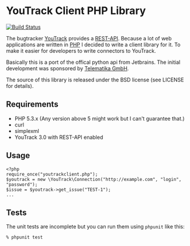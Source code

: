 # YouTrack Client PHP Library

[![Build Status](https://travis-ci.org/jan0sch/YouTrack-Client-PHP-Library.png?branch=master)](https://travis-ci.org/jan0sch/YouTrack-Client-PHP-Library)

The bugtracker [YouTrack](http://www.jetbrains.com/youtrack/) provides a [REST-API](http://confluence.jetbrains.net/display/YTD3/YouTrack+REST+API+Reference). Because a lot of web applications are written in [PHP](http://php.net) I decided to write a client library for it. To make it easier for developers to write connectors to YouTrack.

Basically this is a port of the offical python api from Jetbrains.
The initial development was sponsored by [Telematika GmbH](http://www.telematika.de).

The source of this library is released under the BSD license (see LICENSE for details).

## Requirements

* PHP 5.3.x (Any version above 5 might work but I can't guarantee that.)
* curl
* simplexml
* YouTrack 3.0 with REST-API enabled

## Usage

    <?php
    require_once("youtrackclient.php");
    $youtrack = new \YouTrack\Connection("http://example.com", "login", "password");
    $issue = $youtrack->get_issue("TEST-1");
    ...

## Tests

The unit tests are incomplete but you can run them using `phpunit` like this:

    % phpunit test

